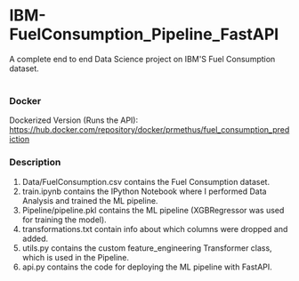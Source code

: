 # IBM-FuelConsumption_Pipeline_FastAPI

A complete end to end Data Science project on IBM'S Fuel Consumption dataset. <br> <br>

### Docker

Dockerized Version (Runs the API): https://hub.docker.com/repository/docker/prmethus/fuel_consumption_prediction

### Description

1. Data/FuelConsumption.csv contains the Fuel Consumption dataset.  <br>
2. train.ipynb contains the IPython Notebook where I performed Data Analysis and trained the ML pipeline.  <br>
3. Pipeline/pipeline.pkl contains the ML pipeline (XGBRegressor was used for training the model).  <br>
4. transformations.txt contain info about which columns were dropped and added.  <br>
5. utils.py contains the custom feature_engineering Transformer class, which is used in the Pipeline.  <br>
6. api.py contains the code for deploying the ML pipeline with FastAPI.  <br>
